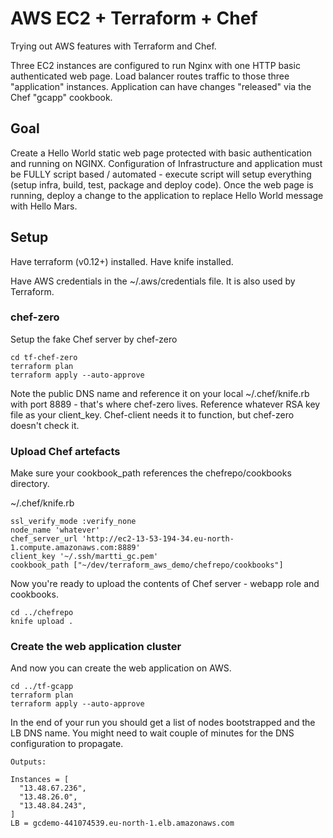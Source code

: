 # AWS EC2 + Terraform + Chef
Trying out AWS features with Terraform and Chef.

Three EC2 instances are configured to run Nginx with one HTTP basic authenticated web page. Load balancer routes traffic to those three "application" instances. Application can have changes "released" via the Chef "gcapp" cookbook.


## Goal

Create a Hello World static web page protected with basic authentication and running on NGINX. Configuration of Infrastructure and application must be FULLY script based / automated - execute script will setup everything (setup infra, build, test, package and deploy code). Once the web page is running, deploy a change to the application to replace Hello World message with Hello Mars.


## Setup

Have terraform (v0.12+) installed. Have knife installed.

Have AWS credentials in the ~/.aws/credentials file. It is also used by Terraform.

### chef-zero
Setup the fake Chef server by chef-zero
```
cd tf-chef-zero
terraform plan
terraform apply --auto-approve
```

Note the public DNS name and reference it on your local ~/.chef/knife.rb with port 8889 - that's where chef-zero lives. Reference whatever RSA key file as your client_key. Chef-client needs it to function, but chef-zero doesn't check it.

### Upload Chef artefacts

Make sure your cookbook_path references the chefrepo/cookbooks directory.

~/.chef/knife.rb
```
ssl_verify_mode :verify_none
node_name 'whatever'
chef_server_url 'http://ec2-13-53-194-34.eu-north-1.compute.amazonaws.com:8889'
client_key '~/.ssh/martti_gc.pem'
cookbook_path ["~/dev/terraform_aws_demo/chefrepo/cookbooks"]
```

Now you're ready to upload the contents of Chef server - webapp role and cookbooks.
```
cd ../chefrepo
knife upload .
```

### Create the web application cluster

And now you can create the web application on AWS.
```
cd ../tf-gcapp
terraform plan
terraform apply --auto-approve
```

In the end of your run you should get a list of nodes bootstrapped and the LB DNS name. You might need to wait couple of minutes for the DNS configuration to propagate. 

```
Outputs:

Instances = [
  "13.48.67.236",
  "13.48.26.0",
  "13.48.84.243",
]
LB = gcdemo-441074539.eu-north-1.elb.amazonaws.com
```